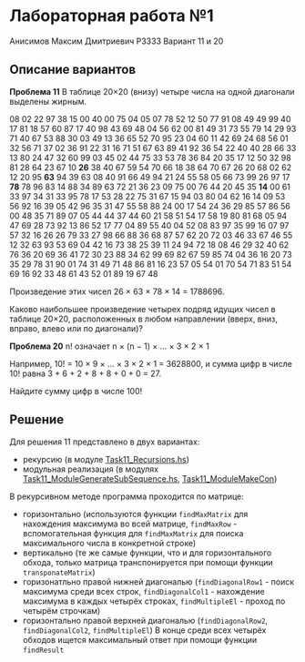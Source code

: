 Лабораторная работа №1 
======
Анисимов Максим Дмитриевич Р3333
Вариант 11 и 20

Описание вариантов
---

**Проблема 11**
В таблице 20×20 (внизу) четыре числа на одной диагонали выделены жирным.

08 02 22 97 38 15 00 40 00 75 04 05 07 78 52 12 50 77 91 08
49 49 99 40 17 81 18 57 60 87 17 40 98 43 69 48 04 56 62 00
81 49 31 73 55 79 14 29 93 71 40 67 53 88 30 03 49 13 36 65
52 70 95 23 04 60 11 42 69 24 68 56 01 32 56 71 37 02 36 91
22 31 16 71 51 67 63 89 41 92 36 54 22 40 40 28 66 33 13 80
24 47 32 60 99 03 45 02 44 75 33 53 78 36 84 20 35 17 12 50
32 98 81 28 64 23 67 10 **26** 38 40 67 59 54 70 66 18 38 64 70
67 26 20 68 02 62 12 20 95 **63** 94 39 63 08 40 91 66 49 94 21
24 55 58 05 66 73 99 26 97 17 **78** 78 96 83 14 88 34 89 63 72
21 36 23 09 75 00 76 44 20 45 35 **14** 00 61 33 97 34 31 33 95
78 17 53 28 22 75 31 67 15 94 03 80 04 62 16 14 09 53 56 92
16 39 05 42 96 35 31 47 55 58 88 24 00 17 54 24 36 29 85 57
86 56 00 48 35 71 89 07 05 44 44 37 44 60 21 58 51 54 17 58
19 80 81 68 05 94 47 69 28 73 92 13 86 52 17 77 04 89 55 40
04 52 08 83 97 35 99 16 07 97 57 32 16 26 26 79 33 27 98 66
88 36 68 87 57 62 20 72 03 46 33 67 46 55 12 32 63 93 53 69
04 42 16 73 38 25 39 11 24 94 72 18 08 46 29 32 40 62 76 36
20 69 36 41 72 30 23 88 34 62 99 69 82 67 59 85 74 04 36 16
20 73 35 29 78 31 90 01 74 31 49 71 48 86 81 16 23 57 05 54
01 70 54 71 83 51 54 69 16 92 33 48 61 43 52 01 89 19 67 48

Произведение этих чисел 26 × 63 × 78 × 14 = 1788696.

Каково наибольшее произведение четырех подряд идущих чисел в таблице 20×20, расположенных в любом направлении (вверх, вниз, вправо, влево или по диагонали)?

**Проблема 20**
n! означает n × (n − 1) × ... × 3 × 2 × 1

Например, 10! = 10 × 9 × ... × 3 × 2 × 1 = 3628800,
и сумма цифр в числе 10! равна 3 + 6 + 2 + 8 + 8 + 0 + 0 = 27.

Найдите сумму цифр в числе 100!

Решение
---
Для решения 11 представлено в двух вариантах: 
* рекурсию (в модуле [Task11_Recursions.hs](https://github.com/MyximAnisimov/FunctionalProgrammingLab1/blob/main/src/Task11_Recursions.hs))
* модульная реализация (в модулях [Task11_ModuleGenerateSubSequence.hs](https://github.com/MyximAnisimov/FunctionalProgrammingLab1/blob/main/src/Task11_ModuleGenerateSub.hs), [Task11_ModuleMakeCon](https://github.com/MyximAnisimov/FunctionalProgrammingLab1/blob/main/src/Task11_ModuleMakeCon.hs))

В рекурсивном методе программа проходится по матрице:
- горизонтально (используются функции `findMaxMatrix` для нахождения максимума во всей матрице, `findMaxRow` - вспомогательная функция для `findMaxMatrix` для поиска максимального числа в конкретной строке)
- вертикально (те же самые функции, что и для горизонтального обхода, только матрица транспонируется при помощи функции `transponateMatrix`)
- горизонатльно правой нижней диагональю (`findDiagonalRow1` - поиск максимума среди всех строк, `findDiagonalCol1` - нахождение максимума в каждых четырёх строках, `findMultipleEl` - проход по четырём строчкам)
- горизонтально правой верхней диагональю (`findDiagonalRow2`, `findDiagonalCol2`, `findMultipleEl`)
В конце среди всех четырёх обходов ищется максимальный ответ при помощи функции `findResult`





